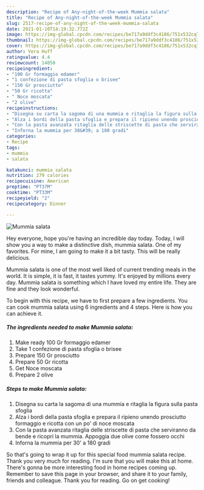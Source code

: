 ```yaml
---
description: "Recipe of Any-night-of-the-week Mummia salata"
title: "Recipe of Any-night-of-the-week Mummia salata"
slug: 2517-recipe-of-any-night-of-the-week-mummia-salata
date: 2021-01-10T14:19:32.772Z
image: https://img-global.cpcdn.com/recipes/be717a9ddf3c4186/751x532cq70/mummia-salata-recipe-main-photo.jpg
thumbnail: https://img-global.cpcdn.com/recipes/be717a9ddf3c4186/751x532cq70/mummia-salata-recipe-main-photo.jpg
cover: https://img-global.cpcdn.com/recipes/be717a9ddf3c4186/751x532cq70/mummia-salata-recipe-main-photo.jpg
author: Vera Huff
ratingvalue: 4.4
reviewcount: 14050
recipeingredient:
- "100 Gr formaggio edamer"
- "1 confezione di pasta sfoglia o brisee"
- "150 Gr prosciutto"
- "50 Gr ricotta"
- " Noce moscata"
- "2 olive"
recipeinstructions:
- "Disegna su carta la sagoma di una mummia e ritaglia la figura sulla pasta sfoglia"
- "Alza i bordi della pasta sfoglia e prepara il ripieno unendo prosciutto formaggio e ricotta con un po&#39; di noce moscata"
- "Con la pasta avanzata ritaglia delle striscette di pasta che serviranno da bende e ricopri la mummia. Appoggia due olive come fossero occhi"
- "Inforna la mummia per 30&#39; a 180 gradi"
categories:
- Recipe
tags:
- mummia
- salata

katakunci: mummia salata 
nutrition: 279 calories
recipecuisine: American
preptime: "PT37M"
cooktime: "PT33M"
recipeyield: "2"
recipecategory: Dinner

---
```



![Mummia salata](https://img-global.cpcdn.com/recipes/be717a9ddf3c4186/751x532cq70/mummia-salata-recipe-main-photo.jpg)

Hey everyone, hope you're having an incredible day today. Today, I will show you a way to make a distinctive dish, mummia salata. One of my favorites. For mine, I am going to make it a bit tasty. This will be really delicious.

Mummia salata is one of the most well liked of current trending meals in the world. It is simple, it is fast, it tastes yummy. It's enjoyed by millions every day. Mummia salata is something which I have loved my entire life. They are fine and they look wonderful.




To begin with this recipe, we have to first prepare a few ingredients. You can cook mummia salata using 6 ingredients and 4 steps. Here is how you can achieve it.

<!--inarticleads1-->

##### The ingredients needed to make Mummia salata:

1. Make ready 100 Gr formaggio edamer
1. Take 1 confezione di pasta sfoglia o brisee
1. Prepare 150 Gr prosciutto
1. Prepare 50 Gr ricotta
1. Get  Noce moscata
1. Prepare 2 olive




<!--inarticleads2-->

##### Steps to make Mummia salata:

1. Disegna su carta la sagoma di una mummia e ritaglia la figura sulla pasta sfoglia
1. Alza i bordi della pasta sfoglia e prepara il ripieno unendo prosciutto formaggio e ricotta con un po&#39; di noce moscata
1. Con la pasta avanzata ritaglia delle striscette di pasta che serviranno da bende e ricopri la mummia. Appoggia due olive come fossero occhi
1. Inforna la mummia per 30&#39; a 180 gradi




So that's going to wrap it up for this special food mummia salata recipe. Thank you very much for reading. I'm sure that you will make this at home. There's gonna be more interesting food in home recipes coming up. Remember to save this page in your browser, and share it to your family, friends and colleague. Thank you for reading. Go on get cooking!
